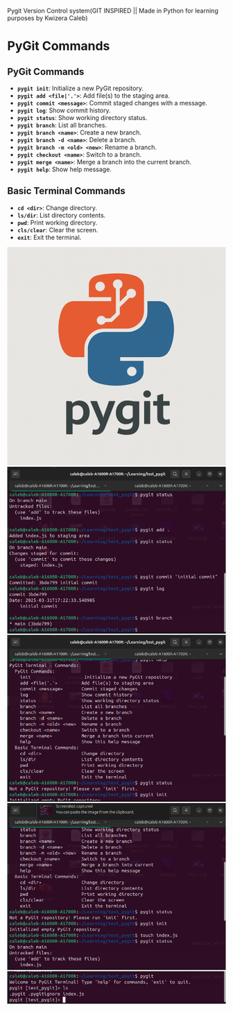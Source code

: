 Pygit Version Control system(GIT INSPIRED || Made in Python for learning purposes by Kwizera Caleb)

# PyGit Commands

## PyGit Commands

- **`pygit init`**: Initialize a new PyGit repository.
- **`pygit add <file|'.'>`**: Add file(s) to the staging area.
- **`pygit commit <message>`**: Commit staged changes with a message.
- **`pygit log`**: Show commit history.
- **`pygit status`**: Show working directory status.
- **`pygit branch`**: List all branches.
- **`pygit branch <name>`**: Create a new branch.
- **`pygit branch -d <name>`**: Delete a branch.
- **`pygit branch -m <old> <new>`**: Rename a branch.
- **`pygit checkout <name>`**: Switch to a branch.
- **`pygit merge <name>`**: Merge a branch into the current branch.
- **`pygit help`**: Show help message.

## Basic Terminal Commands

- **`cd <dir>`**: Change directory.
- **`ls/dir`**: List directory contents.
- **`pwd`**: Print working directory.
- **`cls/clear`**: Clear the screen.
- **`exit`**: Exit the terminal.

![Logo](images/pygit2.png)
![Logo1](images/1.png)
![Logo2](images/2.png)
![Logo3](images/3.png)
![Logo4](images/4.png)
